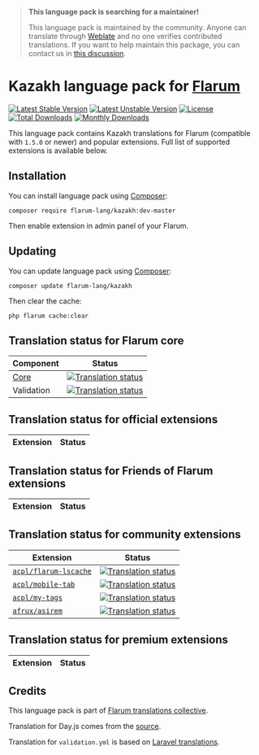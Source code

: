 > **This language pack is searching for a maintainer!**
>
> This language pack is maintained by the community. Anyone can translate through [Weblate](https://weblate.rob006.net/languages/kk/flarum/) and no one verifies contributed translations. If you want to help maintain this package, you can contact us in [this discussion](https://discuss.flarum.org/d/27519-the-flarum-language-project).

# Kazakh language pack for [Flarum](https://flarum.org/)

[![Latest Stable Version](https://img.shields.io/packagist/v/flarum-lang/kazakh?color=success&label=stable)](https://packagist.org/packages/flarum-lang/kazakh) 
[![Latest Unstable Version](https://img.shields.io/packagist/v/flarum-lang/kazakh?include_prereleases&label=unstable)](https://packagist.org/packages/flarum-lang/kazakh) 
[![License](https://img.shields.io/packagist/l/flarum-lang/kazakh)](https://packagist.org/packages/flarum-lang/kazakh) 
[![Total Downloads](https://img.shields.io/packagist/dt/flarum-lang/kazakh)](https://packagist.org/packages/flarum-lang/kazakh/stats) 
[![Monthly Downloads](https://img.shields.io/packagist/dm/flarum-lang/kazakh)](https://packagist.org/packages/flarum-lang/kazakh/stats) 

This language pack contains Kazakh translations for Flarum (compatible with `1.5.0` or newer) and popular extensions. Full list of supported extensions is available below.


## Installation

You can install language pack using [Composer](https://getcomposer.org/):

```console
composer require flarum-lang/kazakh:dev-master
```

Then enable extension in admin panel of your Flarum.


## Updating

You can update language pack using [Composer](https://getcomposer.org/):

```console
composer update flarum-lang/kazakh
```

Then clear the cache:

```console
php flarum cache:clear
```


## Translation status for Flarum core

| Component | Status |
| --- | --- |
| [Core](https://github.com/flarum/flarum-core) | [![Translation status](https://weblate.rob006.net/widgets/flarum/kk/core/svg-badge.svg)](https://weblate.rob006.net/projects/flarum/core/kk/) |
| Validation | [![Translation status](https://weblate.rob006.net/widgets/flarum/kk/validation/svg-badge.svg)](https://weblate.rob006.net/projects/flarum/validation/kk/) |


## Translation status for official extensions

<!-- flarum-extensions-list-start -->

| Extension | Status |
| --- | --- |

<!-- flarum-extensions-list-stop -->


## Translation status for Friends of Flarum extensions

<!-- fof-extensions-list-start -->

| Extension | Status |
| --- | --- |

<!-- fof-extensions-list-stop -->


## Translation status for community extensions

<!-- various-extensions-list-start -->

| Extension | Status |
| --- | --- |
| [`acpl/flarum-lscache`](https://github.com/android-com-pl/flarum-lscache) | [![Translation status](https://weblate.rob006.net/widgets/flarum/kk/acpl-lscache/svg-badge.svg)](https://weblate.rob006.net/projects/flarum/acpl-lscache/kk/) |
| [`acpl/mobile-tab`](https://github.com/android-com-pl/mobile-tab) | [![Translation status](https://weblate.rob006.net/widgets/flarum/kk/acpl-mobile-tab/svg-badge.svg)](https://weblate.rob006.net/projects/flarum/acpl-mobile-tab/kk/) |
| [`acpl/my-tags`](https://github.com/android-com-pl/my-tags) | [![Translation status](https://weblate.rob006.net/widgets/flarum/kk/acpl-my-tags/svg-badge.svg)](https://weblate.rob006.net/projects/flarum/acpl-my-tags/kk/) |
| [`afrux/asirem`](https://github.com/afrux/asirem) | [![Translation status](https://weblate.rob006.net/widgets/flarum/kk/afrux-asirem/svg-badge.svg)](https://weblate.rob006.net/projects/flarum/afrux-asirem/kk/) |

<!-- various-extensions-list-stop -->


## Translation status for premium extensions

<!-- premium-extensions-list-start -->

| Extension | Status |
| --- | --- |

<!-- premium-extensions-list-stop -->


## Credits

This language pack is part of [Flarum translations collective](https://github.com/rob006-software/flarum-translations).

Translation for Day.js comes from the [source](https://github.com/iamkun/dayjs/blob/v1.10.4/src/locale/kk.js).

Translation for `validation.yml` is based on [Laravel translations](https://github.com/Laravel-Lang/lang/blob/8.1.3/src/kk/validation.php).
